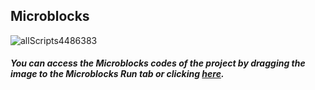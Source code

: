 ## Microblocks
![allScripts4486383](https://user-images.githubusercontent.com/112697142/204082242-e9c9412a-2ed3-41d1-ab04-01b8d4ba885c.png)



##### You can access the Microblocks codes of the project by dragging the image to the Microblocks Run tab or clicking [here](https://microblocks.fun/run/microblocks.html#scripts=GP%20Scripts%0Adepends%20%27OLED%20Graphics%27%20%27PicoBricks%27%0A%0Ascript%20871%2070%20%7B%0AwhenStarted%0AOLEDInit_I2C%20%27OLED_0.96in%27%20%273C%27%200%20false%0Ai%20%3D%201%0Aforever%20%7B%0A%20%20OLEDclear%0A%20%20if%20%28and%20%28%28i%20%25%203%29%20%3D%3D%200%29%20%28%28i%20%25%205%29%20%3D%3D%200%29%29%20%7B%0A%20%20%20%20fizzBuzz%20%3D%20%27Fizz%20Buzz%27%0A%20%20%20%20pb_set_rgb_color%20%28pb_rgb_color%20255%200%200%29%0A%20%20%7D%20%28%28i%20%25%203%29%20%3D%3D%200%29%20%7B%0A%20%20%20%20fizzBuzz%20%3D%20%27Fizz%27%0A%20%20%20%20pb_set_rgb_color%20%28pb_rgb_color%200%20255%200%29%0A%20%20%7D%20%28%28i%20%25%205%29%20%3D%3D%200%29%20%7B%0A%20%20%20%20fizzBuzz%20%3D%20%27Buzz%27%0A%20%20%20%20pb_set_rgb_color%20%28pb_rgb_color%200%200%20255%29%0A%20%20%7D%20else%20%7B%0A%20%20%20%20fizzBuzz%20%3D%20i%0A%20%20%20%20pb_turn_off_RGB%0A%20%20%7D%0A%20%20OLEDwrite%20%28%27%5Bdata%3Ajoin%5D%27%20i%20%27%20%3D%20%27%20fizzBuzz%29%200%2025%20false%0A%20%20pb_set_red_LED%20true%0A%20%20waitMillis%20200%0A%20%20pb_set_red_LED%20false%0A%20%20waitUntil%20%28pb_button%29%0A%20%20i%20%2B%3D%201%0A%7D%0A%7D%0A%0A "here").
